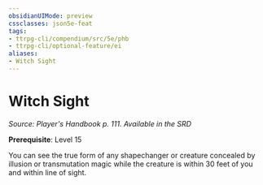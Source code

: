 ```yaml
---
obsidianUIMode: preview
cssclasses: json5e-feat
tags:
- ttrpg-cli/compendium/src/5e/phb
- ttrpg-cli/optional-feature/ei
aliases:
- Witch Sight
---
```

# Witch Sight
*Source: Player's Handbook p. 111. Available in the <span title='Systems Reference Document (5.1)'>SRD</span>*  

**Prerequisite**: Level 15

You can see the true form of any shapechanger or creature concealed by illusion or transmutation magic while the creature is within 30 feet of you and within line of sight.